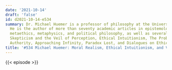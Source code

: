 ```yaml
---
date: '2021-10-14'
draft: 'false'
id: d2021-10-14-e534
summary: Dr. Michael Huemer is a professor of philosophy at the University of Colorado.
  He is the author of more than seventy academic articles in epistemology, ethics,
  metaethics, metaphysics, and political philosophy, as well as several books, like
  Skepticism and the Veil of Perception, Ethical Intuitionism, The Problem of Political
  Authority, Approaching Infinity, Paradox Lost, and Dialogues on Ethical Vegetarianism.
title: '#534 Michael Huemer: Moral Realism, Ethical Intuitionism, and Veganism'
---
```

{{< episode >}}

